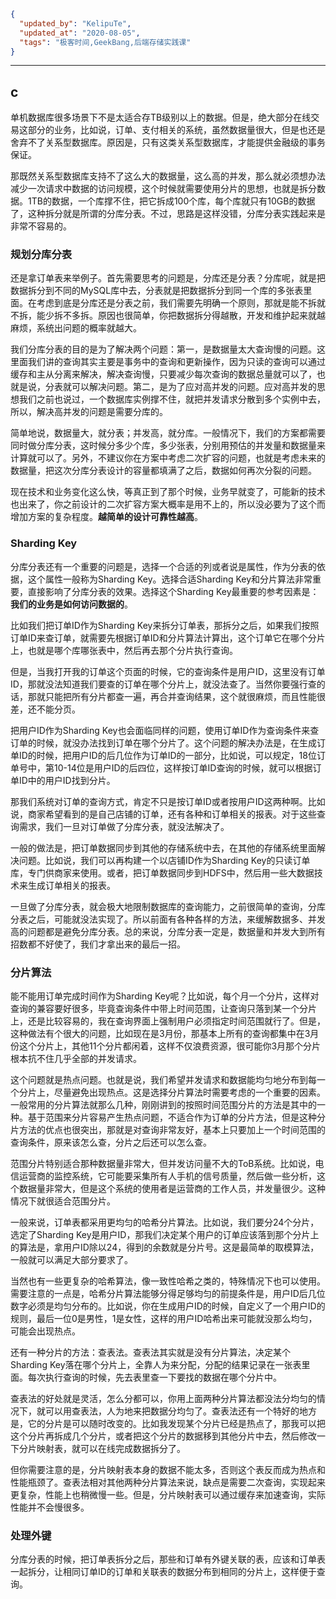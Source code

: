 ```json
{
  "updated_by": "KelipuTe",
  "updated_at": "2020-08-05",
  "tags": "极客时间,GeekBang,后端存储实践课"
}
```

---

## c

单机数据库很多场景下不是太适合存TB级别以上的数据。但是，绝大部分在线交易这部分的业务，比如说，订单、支付相关的系统，虽然数据量很大，但是也还是舍弃不了关系型数据库。原因是，只有这类关系型数据库，才能提供金融级的事务保证。

那既然关系型数据库支持不了这么大的数据量，这么高的并发，那么就必须想办法减少一次请求中数据的访问规模，这个时候就需要使用分片的思想，也就是拆分数据。1TB的数据，一个库撑不住，把它拆成100个库，每个库就只有10GB的数据了，这种拆分就是所谓的分库分表。不过，思路是这样没错，分库分表实践起来是非常不容易的。

### 规划分库分表

还是拿订单表来举例子。首先需要思考的问题是，分库还是分表？分库呢，就是把数据拆分到不同的MySQL库中去，分表就是把数据拆分到同一个库的多张表里面。在考虑到底是分库还是分表之前，我们需要先明确一个原则，那就是能不拆就不拆，能少拆不多拆。原因也很简单，你把数据拆分得越散，开发和维护起来就越麻烦，系统出问题的概率就越大。

我们分库分表的目的是为了解决两个问题：第一，是数据量太大查询慢的问题。这里面我们讲的查询其实主要是事务中的查询和更新操作，因为只读的查询可以通过缓存和主从分离来解决，解决查询慢，只要减少每次查询的数据总量就可以了，也就是说，分表就可以解决问题。第二，是为了应对高并发的问题。应对高并发的思想我们之前也说过，一个数据库实例撑不住，就把并发请求分散到多个实例中去，所以，解决高并发的问题是需要分库的。

简单地说，数据量大，就分表；并发高，就分库。一般情况下，我们的方案都需要同时做分库分表，这时候分多少个库，多少张表，分别用预估的并发量和数据量来计算就可以了。另外，不建议你在方案中考虑二次扩容的问题，也就是考虑未来的数据量，把这次分库分表设计的容量都填满了之后，数据如何再次分裂的问题。

现在技术和业务变化这么快，等真正到了那个时候，业务早就变了，可能新的技术也出来了，你之前设计的二次扩容方案大概率是用不上的，所以没必要为了这个而增加方案的复杂程度。**越简单的设计可靠性越高**。

### Sharding Key

分库分表还有一个重要的问题是，选择一个合适的列或者说是属性，作为分表的依据，这个属性一般称为Sharding Key。选择合适Sharding Key和分片算法非常重要，直接影响了分库分表的效果。选择这个Sharding Key最重要的参考因素是：**我们的业务是如何访问数据的**。

比如我们把订单ID作为Sharding Key来拆分订单表，那拆分之后，如果我们按照订单ID来查订单，就需要先根据订单ID和分片算法计算出，这个订单它在哪个分片上，也就是哪个库哪张表中，然后再去那个分片执行查询。

但是，当我打开我的订单这个页面的时候，它的查询条件是用户ID，这里没有订单ID，那就没法知道我们要查的订单在哪个分片上，就没法查了。当然你要强行查的话，那就只能把所有分片都查一遍，再合并查询结果，这个就很麻烦，而且性能很差，还不能分页。

把用户ID作为Sharding Key也会面临同样的问题，使用订单ID作为查询条件来查订单的时候，就没办法找到订单在哪个分片了。这个问题的解决办法是，在生成订单ID的时候，把用户ID的后几位作为订单ID的一部分，比如说，可以规定，18位订单号中，第10-14位是用户ID的后四位，这样按订单ID查询的时候，就可以根据订单ID中的用户ID找到分片。

那我们系统对订单的查询方式，肯定不只是按订单ID或者按用户ID这两种啊。比如说，商家希望看到的是自己店铺的订单，还有各种和订单相关的报表。对于这些查询需求，我们一旦对订单做了分库分表，就没法解决了。

一般的做法是，把订单数据同步到其他的存储系统中去，在其他的存储系统里面解决问题。比如说，我们可以再构建一个以店铺ID作为Sharding Key的只读订单库，专门供商家来使用。或者，把订单数据同步到HDFS中，然后用一些大数据技术来生成订单相关的报表。

一旦做了分库分表，就会极大地限制数据库的查询能力，之前很简单的查询，分库分表之后，可能就没法实现了。所以前面有各种各样的方法，来缓解数据多、并发高的问题都是避免分库分表。总的来说，分库分表一定是，数据量和并发大到所有招数都不好使了，我们才拿出来的最后一招。

### 分片算法

能不能用订单完成时间作为Sharding Key呢？比如说，每个月一个分片，这样对查询的兼容要好很多，毕竟查询条件中带上时间范围，让查询只落到某一个分片上，还是比较容易的，我在查询界面上强制用户必须指定时间范围就行了。但是，这种做法有个很大的问题，比如现在是3月份，那基本上所有的查询都集中在3月份这个分片上，其他11个分片都闲着，这样不仅浪费资源，很可能你3月那个分片根本抗不住几乎全部的并发请求。

这个问题就是热点问题。也就是说，我们希望并发请求和数据能均匀地分布到每一个分片上，尽量避免出现热点。这是选择分片算法时需要考虑的一个重要的因素。一般常用的分片算法就那么几种，刚刚讲到的按照时间范围分片的方法是其中的一种。基于范围来分片容易产生热点问题，不适合作为订单的分片方法，但是这种分片方法的优点也很突出，那就是对查询非常友好，基本上只要加上一个时间范围的查询条件，原来该怎么查，分片之后还可以怎么查。

范围分片特别适合那种数据量非常大，但并发访问量不大的ToB系统。比如说，电信运营商的监控系统，它可能要采集所有人手机的信号质量，然后做一些分析，这个数据量非常大，但是这个系统的使用者是运营商的工作人员，并发量很少。这种情况下就很适合范围分片。

一般来说，订单表都采用更均匀的哈希分片算法。比如说，我们要分24个分片，选定了Sharding Key是用户ID，那我们决定某个用户的订单应该落到那个分片上的算法是，拿用户ID除以24，得到的余数就是分片号。这是最简单的取模算法，一般就可以满足大部分要求了。

当然也有一些更复杂的哈希算法，像一致性哈希之类的，特殊情况下也可以使用。需要注意的一点是，哈希分片算法能够分得足够均匀的前提条件是，用户ID后几位数字必须是均匀分布的。比如说，你在生成用户ID的时候，自定义了一个用户ID的规则，最后一位0是男性，1是女性，这样的用户ID哈希出来可能就没那么均匀，可能会出现热点。

还有一种分片的方法：查表法。查表法其实就是没有分片算法，决定某个Sharding Key落在哪个分片上，全靠人为来分配，分配的结果记录在一张表里面。每次执行查询的时候，先去表里查一下要找的数据在哪个分片中。

查表法的好处就是灵活，怎么分都可以，你用上面两种分片算法都没法分均匀的情况下，就可以用查表法，人为地来把数据分均匀了。查表法还有一个特好的地方是，它的分片是可以随时改变的。比如我发现某个分片已经是热点了，那我可以把这个分片再拆成几个分片，或者把这个分片的数据移到其他分片中去，然后修改一下分片映射表，就可以在线完成数据拆分了。

但你需要注意的是，分片映射表本身的数据不能太多，否则这个表反而成为热点和性能瓶颈了。查表法相对其他两种分片算法来说，缺点是需要二次查询，实现起来更复杂，性能上也稍微慢一些。但是，分片映射表可以通过缓存来加速查询，实际性能并不会慢很多。

### 处理外键

分库分表的时候，把订单表拆分之后，那些和订单有外键关联的表，应该和订单表一起拆分，让相同订单ID的订单和关联表的数据分布到相同的分片上，这样便于查询。
